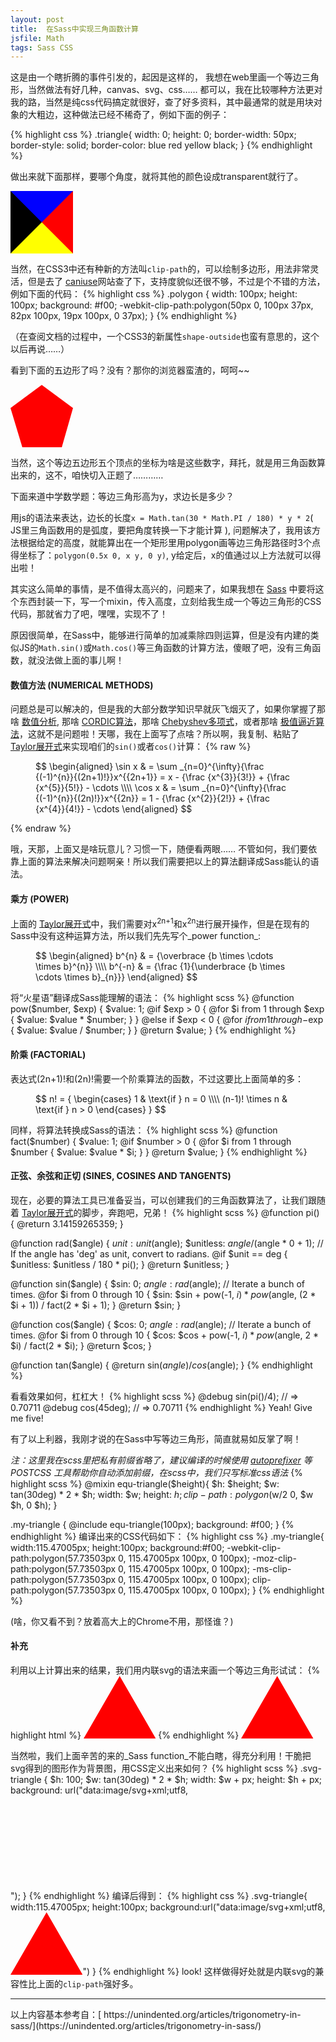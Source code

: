 ```yaml
---
layout: post
title:  在Sass中实现三角函数计算
jsfile: Math
tags: Sass CSS
---
```


这是由一个瞎折腾的事件引发的，起因是这样的， 我想在web里画一个等边三角形，当然做法有好几种，canvas、svg、css…… 都可以，我在比较哪种方法更对我的路，当然是纯css代码搞定就很好，查了好多资料，其中最通常的就是用块对象的大粗边，这种做法已经不稀奇了，例如下面的例子：

<!--more-->

{% highlight css %}
.triangle{
  width: 0; height: 0;
  border-width: 50px;
  border-style: solid;
  border-color: blue red yellow black;
}
{% endhighlight %}

做出来就下面那样，要哪个角度，就将其他的颜色设成transparent就行了。
<div style="width: 0; height: 0;border-width: 50px; border-style: solid; border-color: blue red yellow black;"></div>

当然，在CSS3中还有种新的方法叫`clip-path`的，可以绘制多边形，用法非常灵活，但是去了 <span class="fa fa-link"></span> [caniuse](http://caniuse.com/#search=clip-path)网站查了下，支持度貌似还很不够，不过是个不错的方法，例如下面的代码：
{% highlight css %}
.polygon {
  width: 100px;
  height: 100px;
  background: #f00;
  -webkit-clip-path:polygon(50px 0, 100px 37px, 82px 100px, 19px 100px, 0 37px);
}
{% endhighlight %}

（在查阅文档的过程中，一个CSS3的新属性`shape-outside`也蛮有意思的，这个以后再说……）

看到下面的五边形了吗？没有？那你的浏览器蛮渣的，呵呵~~
<div style="width: 100px; height: 100px; background: #f00; -webkit-clip-path:polygon(50px 0, 100px 37px, 82px 100px, 19px 100px, 0 37px);"></div>

当然，这个等边五边形五个顶点的坐标为啥是这些数字，拜托，就是用三角函数算出来的，这不，咱快切入正题了…………

下面来道中学数学题：等边三角形高为y，求边长是多少？

用js的语法来表达，边长的长度`x = Math.tan(30 * Math.PI / 180) * y * 2`( JS里三角函数用的是弧度，要把角度转换一下才能计算 ), 问题解决了，我用该方法根据给定的高度，就能算出在一个矩形里用polygon画等边三角形路径时3个点得坐标了：`polygon(0.5x 0, x y, 0 y)`, y给定后，x的值通过以上方法就可以得出啦！

其实这么简单的事情，是不值得太高兴的，问题来了，如果我想在 <span class="fa fa-link"></span> [Sass](http://sass-lang.com/) 中要将这个东西封装一下，写一个mixin，传入高度，立刻给我生成一个等边三角形的CSS代码，那就省力了吧，嘿嘿，实现不了！

原因很简单，在Sass中，能够进行简单的加减乘除四则运算，但是没有内建的类似JS的`Math.sin()`或`Math.cos()`等三角函数的计算方法，傻眼了吧，没有三角函数，就没法做上面的事儿啊！

#### 数值方法 (NUMERICAL METHODS)
问题总是可以解决的，但是我的大部分数学知识早就灰飞烟灭了，如果你掌握了那啥 <span class="fa fa-link"></span> [数值分析](http://zh.wikipedia.org/wiki/数值分析), 那啥 <span class="fa fa-link"></span> [CORDIC算法](http://en.wikipedia.org/wiki/Cordic)，那啥 <span class="fa fa-link"></span> [Chebyshev多项式](http://en.wikipedia.org/wiki/Chebyshev_polynomial)，或者那啥 <span class="fa fa-link"></span> [极值逼近算法](http://en.wikipedia.org/wiki/Remez_algorithm)，这就不是问题啦！天哪，我在上面写了点啥？所以啊，我复制、粘贴了 <span class="fa fa-link"></span> [Taylor展开式](http://en.wikipedia.org/wiki/Taylor_series)来实现咱们的`sin()`或者`cos()`计算：
{% raw %}
<figure class="equation">$$ \begin{aligned} \sin x & = \sum _{n=0}^{\infty}{\frac {(-1)^{n}}{(2n+1)!}}x^{{2n+1}} = x - {\frac {x^{3}}{3!}} + {\frac {x^{5}}{5!}} - \cdots \\\\ \cos x & = \sum _{n=0}^{\infty}{\frac {(-1)^{n}}{(2n)!}}x^{{2n}} = 1 - {\frac {x^{2}}{2!}} + {\frac {x^{4}}{4!}} - \cdots \end{aligned} $$</figure>
{% endraw %}

哦，天那，上面又是啥玩意儿？习惯一下，随便看两眼…… 不管如何，我们要依靠上面的算法来解决问题啊亲！所以我们需要把以上的算法翻译成Sass能认的语法。

#### 乘方 (POWER)
上面的 <span class="fa fa-link"></span> [Taylor展开式](http://en.wikipedia.org/wiki/Taylor_series)中，我们需要对x<sup>2n+1</sup>和x<sup>2n</sup>进行展开操作，但是在现有的Sass中没有这种运算方法，所以我们先先写个_power function_:
<figure class="equation">$$ \begin{aligned} b^{n} & = {\overbrace {b \times \cdots \times b}^{n}} \\\\ b^{-n} & = {\frac {1}{\underbrace {b \times \cdots \times b}_{n}}} \end{aligned} $$</figure>

将“火星语”翻译成Sass能理解的语法：
{% highlight scss %}
@function pow($number, $exp) {
  $value: 1;
  @if $exp > 0 {
    @for $i from 1 through $exp {
      $value: $value * $number;
    }
  }
  @else if $exp < 0 {
    @for $i from 1 through -$exp {
      $value: $value / $number;
    }
  }
  @return $value;
}
{% endhighlight %}

#### 阶乘 (FACTORIAL)
表达式(2n+1)!和(2n)!需要一个阶乘算法的函数，不过这要比上面简单的多：
<figure class="equation">$$ n! = { \begin{cases} 1 & \text{if } n = 0 \\\\ (n-1)! \times n & \text{if } n > 0 \end{cases} } $$</figure>

同样，将算法转换成Sass的语法：
{% highlight scss %}
@function fact($number) {
  $value: 1;
  @if $number > 0 {
    @for $i from 1 through $number {
      $value: $value * $i;
    }
  }
  @return $value;
}
{% endhighlight %}

#### 正弦、余弦和正切 (SINES, COSINES AND TANGENTS)
现在，必要的算法工具已准备妥当，可以创建我们的三角函数算法了，让我们跟随着 <span class="fa fa-link"></span> [Taylor展开式](http://en.wikipedia.org/wiki/Taylor_series)的脚步，奔跑吧，兄弟！
{% highlight scss %}
@function pi() {
  @return 3.14159265359;
}

@function rad($angle) {
  $unit: unit($angle);
  $unitless: $angle / ($angle * 0 + 1);
  // If the angle has 'deg' as unit, convert to radians.
  @if $unit == deg {
    $unitless: $unitless / 180 * pi();
  }
  @return $unitless;
}

@function sin($angle) {
  $sin: 0;
  $angle: rad($angle);
  // Iterate a bunch of times.
  @for $i from 0 through 10 {
    $sin: $sin + pow(-1, $i) * pow($angle, (2 * $i + 1)) / fact(2 * $i + 1);
  }
  @return $sin;
}

@function cos($angle) {
  $cos: 0;
  $angle: rad($angle);
  // Iterate a bunch of times.
  @for $i from 0 through 10 {
    $cos: $cos + pow(-1, $i) * pow($angle, 2 * $i) / fact(2 * $i);
  }
  @return $cos;
}

@function tan($angle) {
  @return sin($angle) / cos($angle);
}
{% endhighlight %}

看看效果如何，杠杠大！
{% highlight scss %}
@debug sin(pi()/4); // => 0.70711
@debug cos(45deg);  // => 0.70711
{% endhighlight %}
Yeah! Give me five!

有了以上利器，我刚才说的在Sass中写等边三角形，简直就易如反掌了啊！

*注：这里我在scss里把私有前缀省略了，建议编译的时候使用 [autoprefixer](https://www.npmjs.com/package/autoprefixer) 等 POSTCSS 工具帮助你自动添加前缀，在scss中，我们只写标准css语法*
{% highlight scss %}
@mixin equ-triangle($height){
  $h: $height;
  $w: tan(30deg) * 2 * $h;
  width: $w;
  height: $h;
  clip-path: polygon($w/2 0, $w $h, 0 $h);
}

.my-triangle {
  @include equ-triangle(100px);
  background: #f00;
}
{% endhighlight %}
编译出来的CSS代码如下：
{% highlight css %}
.my-triangle{
  width:115.47005px;
  height:100px;
  background:#f00;
  -webkit-clip-path:polygon(57.73503px 0, 115.47005px 100px, 0 100px);
     -moz-clip-path:polygon(57.73503px 0, 115.47005px 100px, 0 100px);
      -ms-clip-path:polygon(57.73503px 0, 115.47005px 100px, 0 100px);
          clip-path:polygon(57.73503px 0, 115.47005px 100px, 0 100px);
}
{% endhighlight %}

<div class="my-triangle"></div>
(啥，你又看不到？放着高大上的Chrome不用，那怪谁？)

#### 补充
利用以上计算出来的结果，我们用内联svg的语法来画一个等边三角形试试：
{% highlight html %}
<svg width="115.47" height="100">
    <polygon points="57.73 0, 115.47 100, 0 100" fill="red"></polygon>
</svg>
{% endhighlight %}
<svg width="115.47" height="100">
    <polygon points="57.73 0, 115.47 100, 0 100" fill="red"></polygon>
</svg>

当然啦，我们上面辛苦的来的_Sass function_不能白瞎，得充分利用！干脆把svg得到的图形作为背景图，用CSS定义出来如何？
{% highlight scss %}
.svg-triangle {
  $h: 100;
  $w: tan(30deg) * 2 * $h;
  width: $w + px;
  height: $h + px;
  background: url("data:image/svg+xml;utf8,<svg xmlns='http://www.w3.org/2000/svg' width='#{$w}' height='#{$h}'><polygon points='#{$w/2},0 #{$w},#{$h} 0,#{$h}' fill='red'/></svg>");
}
{% endhighlight %}
编译后得到：
{% highlight css %}
.svg-triangle{
  width:115.47005px;
  height:100px;
  background:url("data:image/svg+xml;utf8,<svg xmlns='http://www.w3.org/2000/svg' width='115.47005' height='100'><polygon points='57.73503,0 115.47005,100 0,100' fill='red'/></svg>")
}
{% endhighlight %}
look! 这样做得好处就是内联svg的兼容性比上面的`clip-path`强好多。
<div class="svg-triangle"></div>
<hr>
以上内容基本参考自：[<span class="fa fa-link"></span> https://unindented.org/articles/trigonometry-in-sass/](https://unindented.org/articles/trigonometry-in-sass/)
